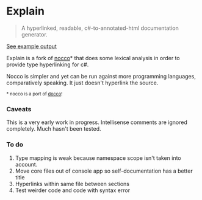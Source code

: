 # Explain #

> A hyperlinked, readable, c#-to-annotated-html documentation generator.

[See example output][pages]

Explain is a fork of [nocco][]* that does some lexical analysis in order to provide type hyperlinking for c#.

Nocco is simpler and yet can be run against more programming languages, comparatively speaking. It just doesn't hyperlink the source.

<small>* nocco is a port of [docco][]!</small>

### Caveats ###

This is a very early work in progress. Intellisense comments are ignored completely. Much hasn't been tested.

### To do ###

1. Type mapping is weak because namespace scope isn't taken into account.
2. Move core files out of console app so self-documentation has a better title
3. Hyperlinks within same file between sections
4. Test weirder code and code with syntax error

[docco]: http://jashkenas.github.com/docco/
[nocco]: http://dontangg.github.com/nocco/
[pages]: http://brandoncroft.com/explain/